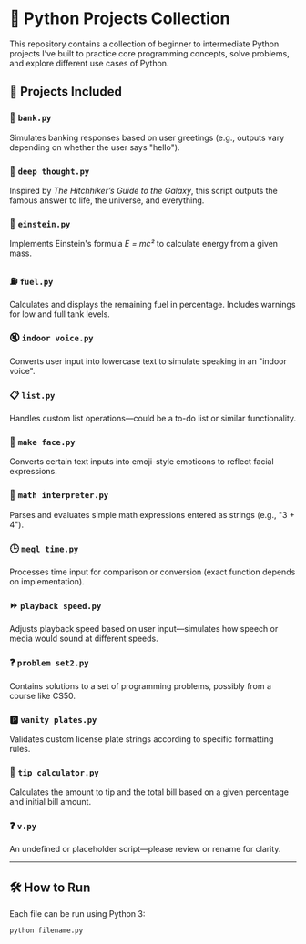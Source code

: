 # 🐍 Python Projects Collection

This repository contains a collection of beginner to intermediate Python projects I’ve built to practice core programming concepts, solve problems, and explore different use cases of Python.

## 📁 Projects Included

### 🔐 `bank.py`
Simulates banking responses based on user greetings (e.g., outputs vary depending on whether the user says "hello").

### 💭 `deep thought.py`
Inspired by *The Hitchhiker’s Guide to the Galaxy*, this script outputs the famous answer to life, the universe, and everything.

### 🧠 `einstein.py`
Implements Einstein's formula *E = mc²* to calculate energy from a given mass.

### ⛽ `fuel.py`
Calculates and displays the remaining fuel in percentage. Includes warnings for low and full tank levels.

### 🔇 `indoor voice.py`
Converts user input into lowercase text to simulate speaking in an "indoor voice".

### 📋 `list.py`
Handles custom list operations—could be a to-do list or similar functionality.

### 🙂 `make face.py`
Converts certain text inputs into emoji-style emoticons to reflect facial expressions.

### 🧮 `math interpreter.py`
Parses and evaluates simple math expressions entered as strings (e.g., "3 + 4").

### 🕒 `meql time.py`
Processes time input for comparison or conversion (exact function depends on implementation).

### ⏩ `playback speed.py`
Adjusts playback speed based on user input—simulates how speech or media would sound at different speeds.

### ❓ `problem set2.py`
Contains solutions to a set of programming problems, possibly from a course like CS50.

### 🅿️ `vanity plates.py`
Validates custom license plate strings according to specific formatting rules.

### 💸 `tip calculator.py`
Calculates the amount to tip and the total bill based on a given percentage and initial bill amount.

### ❓ `v.py`
An undefined or placeholder script—please review or rename for clarity.

---

## 🛠️ How to Run

Each file can be run using Python 3:

```bash
python filename.py
